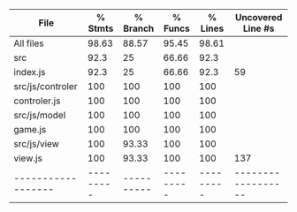 File              | % Stmts | % Branch | % Funcs | % Lines | Uncovered Line #s       
------------------|---------|----------|---------|---------|-------------------      
All files         |   98.63 |    88.57 |   95.45 |   98.61 |                   
 src              |    92.3 |       25 |   66.66 |    92.3 |                   
  index.js        |    92.3 |       25 |   66.66 |    92.3 | 59                
 src/js/controler |     100 |      100 |     100 |     100 |                   
  controler.js    |     100 |      100 |     100 |     100 |                   
 src/js/model     |     100 |      100 |     100 |     100 |                   
  game.js         |     100 |      100 |     100 |     100 |                   
 src/js/view      |     100 |    93.33 |     100 |     100 |                   
  view.js         |     100 |    93.33 |     100 |     100 | 137               
------------------|---------|----------|---------|---------|------------------